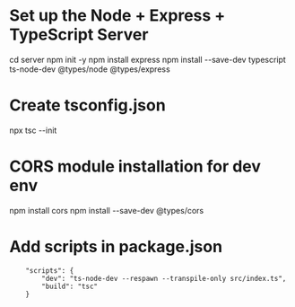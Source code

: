 # Set up the Node + Express + TypeScript Server

cd server
npm init -y
npm install express
npm install --save-dev typescript ts-node-dev @types/node @types/express

# Create tsconfig.json
npx tsc --init

# CORS module installation for dev env
npm install cors
npm install --save-dev @types/cors

# Add scripts in package.json
        "scripts": {
            "dev": "ts-node-dev --respawn --transpile-only src/index.ts",
            "build": "tsc"
        }